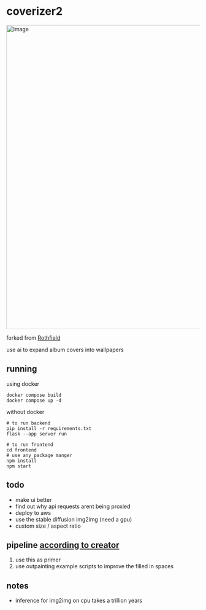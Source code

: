 # coverizer2

<img width="792" alt="image" src="https://github.com/baolong281/coverizer2/assets/102436898/313a22db-240f-4f57-8786-b27b374e2b02">

forked from [Rothfield](https://huggingface.co/spaces/Rothfeld/stable-diffusion-mat-outpainting-primer)

use ai to expand album covers into wallpapers

## running

using docker

```
docker compose build
docker compose up -d
```

without docker
```
# to run backend
pip install -r requirements.txt
flask --app server run 

# to run frontend
cd frontend
# use any package manger
npm install
npm start
```

## todo

- make ui better
- find out why api requests arent being proxied
- deploy to aws
- use the stable diffusion img2img (need a gpu)
- custom size / aspect ratio

## pipeline [according to creator](https://huggingface.co/spaces/Rothfeld/stable-diffusion-mat-outpainting-primer/discussions/4)

1. use this as primer
2. use outpainting example scripts to improve the filled in spaces

## notes

- inference for img2img on cpu takes a trillion years
